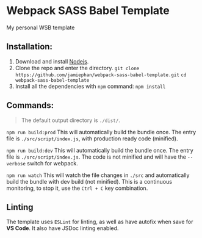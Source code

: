 # Webpack SASS Babel Template
My personal WSB template

## Installation:
1. Download and install [Nodejs](https://nodejs.org/).
2. Clone the repo and enter the directory.
    `git clone https://github.com/jamiephan/webpack-sass-babel-template.git`
    `cd webpack-sass-babel-template`
3. Install all the dependencies with `npm` command:
    `npm install`
    
## Commands:

>The default output directory is `./dist/`.

`npm run build:prod`
This will automatically build the bundle once. The entry file is `./src/script/index.js`, with production ready code (minified).

`npm run build:dev`
This will automatically build the bundle once. The entry file is `./src/script/index.js`. The code is not minified and will have the `--verbose` switch for webpack.

`npm run watch`
This will watch the file changes in `./src` and automatically build the bundle with dev build (not minified). This is a continuous monitoring, to stop it, use the `Ctrl + C` key combination.

## Linting
The template uses `ESLint` for linting, as well as have autofix when save for **VS Code**. 
It also have JSDoc linting enabled. 
